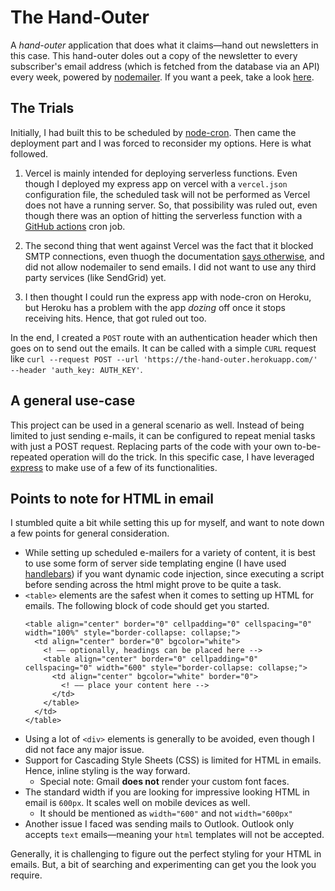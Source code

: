 # The Hand-Outer

A _hand-outer_ application that does what it claims—hand out newsletters in this case. This hand-outer doles out a copy of the newsletter to every subscriber's email address (which is fetched from the database via an API) every week, powered by [nodemailer](https://www.npmjs.com/package/nodemailer). If you want a peek, take a look [here](https://the-hand-outer.herokuapp.com/).

## The Trials

Initially, I had built this to be scheduled by [node-cron](https://www.npmjs.com/package/node-cron). Then came the deployment part and I was forced to reconsider my options. Here is what followed.

1. Vercel is mainly intended for deploying serverless functions. Even though I deployed my express app on vercel with a `vercel.json` configuration file, the scheduled task will not be performed as Vercel does not have a running server. So, that possibility was ruled out, even though there was an option of hitting the serverless function with a [GitHub actions](https://docs.github.com/en/actions/learn-github-actions) cron job.

2. The second thing that went against Vercel was the fact that it blocked SMTP connections, even thuogh the documentation [says otherwise](https://vercel.com/support/articles/serverless-functions-and-smtp), and did not allow nodemailer to send emails. I did not want to use any third party services (like SendGrid) yet.

3. I then thought I could run the express app with node-cron on Heroku, but Heroku has a problem with the app _dozing_ off once it stops receiving hits. Hence, that got ruled out too.

In the end, I created a `POST` route with an authentication header which then goes on to send out the emails. It can be called with a simple `CURL` request like `curl --request POST --url 'https://the-hand-outer.herokuapp.com/' --header 'auth_key: AUTH_KEY'`.

## A general use-case

This project can be used in a general scenario as well. Instead of being limited to just sending e-mails, it can be configured to repeat menial tasks with just a POST request. Replacing parts of the code with your own to-be-repeated operation will do the trick. In this specific case, I have leveraged [express](https://expressjs.com/) to make use of a few of its functionalities.

## Points to note for HTML in email

I stumbled quite a bit while setting this up for myself, and want to note down a few points for general consideration. 

- While setting up scheduled e-mailers for a variety of content, it is best to use some form of server side templating engine (I have used [handlebars](https://handlebarsjs.com/)) if you want dynamic code injection, since executing a script before sending across the html might prove to be quite a task.
- `<table>` elements are the safest when it comes to setting up HTML for emails. The following block of code should get you started.
  ```
  <table align="center" border="0" cellpadding="0" cellspacing="0" width="100%" style="border-collapse: collapse;">
    <td align="center" border="0" bgcolor="white">
      <! –– optionally, headings can be placed here -->
      <table align="center" border="0" cellpadding="0" cellspacing="0" width="600" style="border-collapse: collapse;">
        <td align="center" bgcolor="white" border="0">
          <! –– place your content here -->
        </td>
      </table> 
    </td>
  </table>
  ```
- Using a lot of `<div>` elements is generally to be avoided, even though I did not face any major issue.
- Support for Cascading Style Sheets (CSS) is limited for HTML in emails. Hence, inline styling is the way forward. 
  - Special note: Gmail **does not** render your custom font faces. 
- The standard width if you are looking for impressive looking HTML in email is `600px`. It scales well on mobile devices as well.
  - It should be mentioned as `width="600"` and not `width="600px"` 
- Another issue I faced was sending mails to Outlook. Outlook only accepts `text` emails—meaning your `html` templates will not be accepted.

Generally, it is challenging to figure out the perfect styling for your HTML in emails. But, a bit of searching and experimenting can get you the look you require.